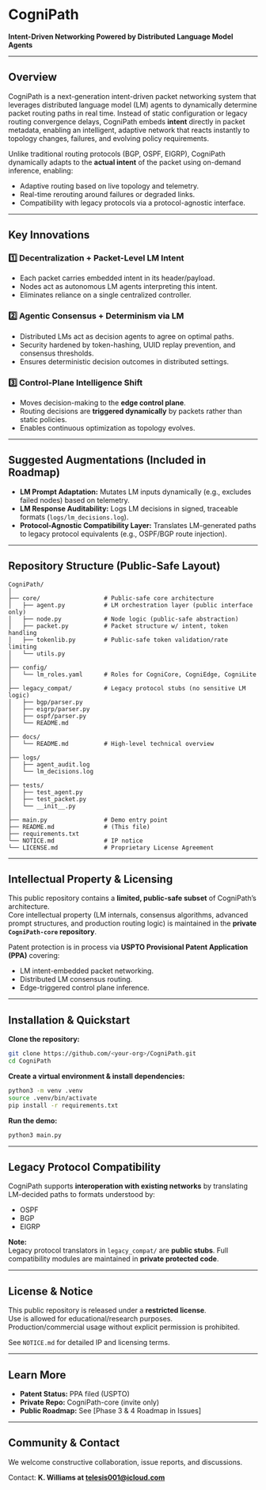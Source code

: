 # CogniPath  
**Intent-Driven Networking Powered by Distributed Language Model Agents**  

---

## Overview  
CogniPath is a next-generation intent-driven packet networking system that leverages distributed language model (LM) agents to dynamically determine packet routing paths in real time. Instead of static configuration or legacy routing convergence delays, CogniPath embeds **intent** directly in packet metadata, enabling an intelligent, adaptive network that reacts instantly to topology changes, failures, and evolving policy requirements.  

Unlike traditional routing protocols (BGP, OSPF, EIGRP), CogniPath dynamically adapts to the **actual intent** of the packet using on-demand inference, enabling:  
- Adaptive routing based on live topology and telemetry.  
- Real-time rerouting around failures or degraded links.  
- Compatibility with legacy protocols via a protocol-agnostic interface.  

---

## Key Innovations  

### **1️⃣ Decentralization + Packet-Level LM Intent**  
- Each packet carries embedded intent in its header/payload.  
- Nodes act as autonomous LM agents interpreting this intent.  
- Eliminates reliance on a single centralized controller.  

### **2️⃣ Agentic Consensus + Determinism via LM**  
- Distributed LMs act as decision agents to agree on optimal paths.  
- Security hardened by token-hashing, UUID replay prevention, and consensus thresholds.  
- Ensures deterministic decision outcomes in distributed settings.  

### **3️⃣ Control-Plane Intelligence Shift**  
- Moves decision-making to the **edge control plane**.  
- Routing decisions are **triggered dynamically** by packets rather than static policies.  
- Enables continuous optimization as topology evolves.  

---

## Suggested Augmentations (Included in Roadmap)  

- **LM Prompt Adaptation:** Mutates LM inputs dynamically (e.g., excludes failed nodes) based on telemetry.  
- **LM Response Auditability:** Logs LM decisions in signed, traceable formats (`logs/lm_decisions.log`).  
- **Protocol-Agnostic Compatibility Layer:** Translates LM-generated paths to legacy protocol equivalents (e.g., OSPF/BGP route injection).  

---

## Repository Structure (Public-Safe Layout)  

```
CogniPath/
│
├── core/                  # Public-safe core architecture
│   ├── agent.py           # LM orchestration layer (public interface only)
│   ├── node.py            # Node logic (public-safe abstraction)
│   ├── packet.py          # Packet structure w/ intent, token handling
│   ├── tokenlib.py        # Public-safe token validation/rate limiting
│   └── utils.py
│
├── config/
│   └── lm_roles.yaml      # Roles for CogniCore, CogniEdge, CogniLite
│
├── legacy_compat/         # Legacy protocol stubs (no sensitive LM logic)
│   ├── bgp/parser.py
│   ├── eigrp/parser.py
│   ├── ospf/parser.py
│   └── README.md
│
├── docs/
│   └── README.md          # High-level technical overview
│
├── logs/
│   ├── agent_audit.log
│   └── lm_decisions.log
│
├── tests/
│   ├── test_agent.py
│   ├── test_packet.py
│   └── __init__.py
│
├── main.py                # Demo entry point
├── README.md              # (This file)
├── requirements.txt
└── NOTICE.md              # IP notice
└── LICENSE.md             # Proprietary License Agreement
```

---

## Intellectual Property & Licensing  
This public repository contains a **limited, public-safe subset** of CogniPath’s architecture.  
Core intellectual property (LM internals, consensus algorithms, advanced prompt structures, and production routing logic) is maintained in the **private `CogniPath-core` repository**.  

Patent protection is in process via **USPTO Provisional Patent Application (PPA)** covering:  
- LM intent-embedded packet networking.  
- Distributed LM consensus routing.  
- Edge-triggered control plane inference.  

---

## Installation & Quickstart  

**Clone the repository:**
```bash
git clone https://github.com/<your-org>/CogniPath.git
cd CogniPath
```

**Create a virtual environment & install dependencies:**
```bash
python3 -m venv .venv
source .venv/bin/activate
pip install -r requirements.txt
```

**Run the demo:**
```bash
python3 main.py
```

---

## Legacy Protocol Compatibility  
CogniPath supports **interoperation with existing networks** by translating LM-decided paths to formats understood by:  
- OSPF  
- BGP  
- EIGRP  

**Note:**  
Legacy protocol translators in `legacy_compat/` are **public stubs**. Full compatibility modules are maintained in **private protected code**.

---

## License & Notice  
This public repository is released under a **restricted license**.  
Use is allowed for educational/research purposes.  
Production/commercial usage without explicit permission is prohibited.  

See `NOTICE.md` for detailed IP and licensing terms.

---

## Learn More  
- **Patent Status:** PPA filed (USPTO)  
- **Private Repo:** CogniPath-core (invite only)  
- **Public Roadmap:** See [Phase 3 & 4 Roadmap in Issues]  

---

## Community & Contact  
We welcome constructive collaboration, issue reports, and discussions.  

Contact: **K. Williams at telesis001@icloud.com**  
